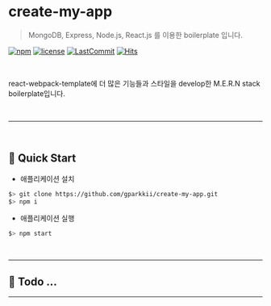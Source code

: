 # create-my-app
> MongoDB, Express, Node.js, React.js 를 이용한 boilerplate 입니다.

[![npm](https://img.shields.io/npm/v/npm)](https://github.com/gparkkii/create-my-app)
[![license](https://img.shields.io/github/license/gparkkii/create-my-app)](https://github.com/gparkkii/create-my-app)
[![LastCommit](https://img.shields.io/github/last-commit/gparkkii/create-my-app)](https://github.com/gparkkii/create-my-app)
[![Hits](https://hits.seeyoufarm.com/api/count/incr/badge.svg?url=https%3A%2F%2Fgithub.com%2Fgparkkii%2Fcreate-my-app&count_bg=%23FF8500&title_bg=%23555555&icon=&icon_color=%23E7E7E7&title=hits&edge_flat=false)](https://github.com/gparkkii/create-my-app)

<br/>

react-webpack-template에 더 많은 기능들과 스타일을 develop한 M.E.R.N stack boilerplate입니다.

<br/>

---

<br/>

## 🚀 Quick Start

- 애플리케이션 설치

```bash
$> git clone https://github.com/gparkkii/create-my-app.git
$> npm i
```

- 애플리케이션 실행

```bash
$> npm start
```

<br/>

---

## 📍 Todo ... 

---
